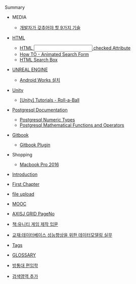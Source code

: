  Summary


* MEDIA
  * [개발자가 갖추어야 할 9가지 기술](doc/ac1c_bc1c_c790_ac00_ac16_cd94_c5b4_c57c_d560_9_ac0.md)
* [HTML](doc/html.md)
  * [HTML <input> checked Attribute](doc/html_input_checked_attribute.md)
  * [How TO - Animated Search Form](doc/how_to_-_animated_search_form.md)
  * [HTML Search Box](doc/html_search_box.md)
* [UNREAL ENGINE](doc/unreal_engine.md)
  * [Android Works 설치](doc/android_works_c124_ce58.md)
* [Unity](doc/unity.md)
  * [[Unity] Tutorials - Roll-a-Ball](doc/[unity]_tutorials_-_roll-a-ball.md)
* [Postgresql Documentation](doc/postgresql_documentation.md)
   * [Postgresql Numeric Types](doc/postgresql_numeric_types.md)
   * [Postgresql Mathematical Functions and Operators](doc/postgresql_mathematical_functions_and_operators.md)
* [Gitbook](gitbook.md)
  * [Gitbook Plugin](doc/gitbook_plugin.md)
* Shopping
  * [Macbook Pro 2016](doc/macbook_pro_2016.md) 
* [Introduction](README.md)
* [First Chapter](doc/chapter1.md)
* [file upload](file-upload.md)
* [MOOC](doc/mooc.md)
* [AXISJ GRID PageNo](doc/axisj_grid_pageno.md)
* [책:유니티 게임 제작 입문](doc/cc453a_c720_b2c8_d2f0_ac8c_c784_c81c_c791_c785_bb3.md)
* [교재:데이터베이스 성능향상을 위한 데이터모델링 실무](doc/ad50c7ac3a_b370_c774_d130_bca0_c774_c2a4_c131_b2a_.md)
* [Tags](tags.md)
* [GLOSSARY](glossary.md)

* [방통대 편입학](doc/bc29_d1b5_b300_d3b8_c785_d559.md)
* [검색영역 추가](doc/ac80_c0c9_c601_c5ed_cd94_ac00.md)


